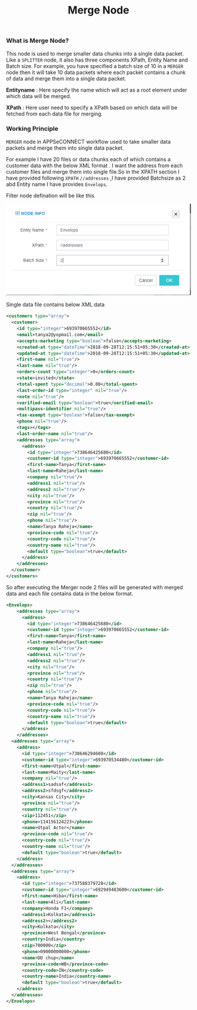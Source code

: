 ﻿---
title: "Merge Node"
toc: true
tag: 
tag: 
        - developers
        - nodes
category: "Workflow"
menus: 
    nodeandlinks:
        icon: fa fa-link
        title: "Working with Merger" 
        identifier: nodemerger
---

### What is Merge Node?

This node is used to merge smaller data chunks into a single data packet. Like a `SPLITTER` node, it also has three components XPath, Entity Name and Batch size. For example, you have specified a batch size of 10 in a `MERGER` node then it will take 10 data packets where each packet contains a chunk of data and merge them into a single data packet.

**Entityname** : Here specify the name which will act as a root element under which data will be merged.

**XPath** : Here user need to specify a XPath based on which data will be fetched from each data file for merging.

### Working Principle

`MERGER` node in APPSeCONNECT workflow used to take smaller data packets and merge them into single data packet.

For example I have 20 files or data chunks each of which contains a customer data with the below XML format . I want the address from each customer files and merge them into single file.So in the XPATH section I have provided 
following `XPATH` `//addresses` ,I have provided Batchsize as 2 abd Entity name I have provides `Envelops`.

Filter node defination  will be like this

![Merger](/staticfiles/workflow-management/media/Merger/Merger.PNG)

Single data file contains below XML data

``` XML
<customers type="array">
  <customer>
    <id type="integer">693970665552</id>
    <email>tanya2@yopmail.com</email>
    <accepts-marketing type="boolean">false</accepts-marketing>
    <created-at type="dateTime">2018-09-28T12:15:51+05:30</created-at>
    <updated-at type="dateTime">2018-09-28T12:15:51+05:30</updated-at>
    <first-name nil="true"/>
    <last-name nil="true"/>
    <orders-count type="integer">0</orders-count>
    <state>invited</state>
    <total-spent type="decimal">0.00</total-spent>
    <last-order-id type="integer" nil="true"/>
    <note nil="true"/>
    <verified-email type="boolean">true</verified-email>
    <multipass-identifier nil="true"/>
    <tax-exempt type="boolean">false</tax-exempt>
    <phone nil="true"/>
    <tags></tags>
    <last-order-name nil="true"/>
    <addresses type="array">
      <address>
        <id type="integer">738646425680</id>
        <customer-id type="integer">693970665552</customer-id>
        <first-name>Tanya</first-name>
        <last-name>Raheja</last-name>
        <company nil="true"/>
        <address1 nil="true"/>
        <address2 nil="true"/>
        <city nil="true"/>
        <province nil="true"/>
        <country nil="true"/>
        <zip nil="true"/>
        <phone nil="true"/>
        <name>Tanya Raheja</name>
        <province-code nil="true"/>
        <country-code nil="true"/>
        <country-name nil="true"/>
        <default type="boolean">true</default>
      </address>
    </addresses>
  </customer>
</customers>
```

So after executing the Merger node 2 files will be generated with merged data and each file contains data in the below format.

``` XML
<Envelops>
    <addresses type="array">
      <address>
        <id type="integer">738646425680</id>
        <customer-id type="integer">693970665552</customer-id>
        <first-name>Tanya</first-name>
        <last-name>Raheja</last-name>
        <company nil="true"/>
        <address1 nil="true"/>
        <address2 nil="true"/>
        <city nil="true"/>
        <province nil="true"/>
        <country nil="true"/>
        <zip nil="true"/>
        <phone nil="true"/>
        <name>Tanya Raheja</name>
        <province-code nil="true"/>
        <country-code nil="true"/>
        <country-name nil="true"/>
        <default type="boolean">true</default>
      </address>
    </addresses>
  <addresses type="array">
    <address>
      <id type="integer">738646294608</id>
      <customer-id type="integer">693970534480</customer-id>
      <first-name>Utpal</first-name>
      <last-name>Maity</last-name>
      <company nil="true"/>
      <address1>sadsaf</address1>
      <address2>sfdsgf</address2>
      <city>Kansas City</city>
      <province nil="true"/>
      <country nil="true"/>
      <zip>112451</zip>
      <phone>114156124223</phone>
      <name>Utpal Actor</name>
      <province-code nil="true"/>
      <country-code nil="true"/>
      <country-name nil="true"/>
      <default type="boolean">true</default>
    </address>
  </addresses>
  <addresses type="array">
    <address>
      <id type="integer">737588379728</id>
      <customer-id type="integer">692949483600</customer-id>
      <first-name>Hiba</first-name>
      <last-name>Ali</last-name>
      <company>Honda F1</company>
      <address1>Kolkata</address1>
      <address2></address2>
      <city>Kolkata</city>
      <province>West Bengal</province>
      <country>India</country>
      <zip>700000</zip>
      <phone>09000000000</phone>
      <name>DD chup</name>
      <province-code>WB</province-code>
      <country-code>IN</country-code>
      <country-name>India</country-name>
      <default type="boolean">true</default>
    </address>
  </addresses>
</Envelops>

```